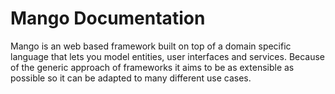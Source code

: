 # Mango Documentation

Mango is an web based framework built on top of a domain specific language that lets you model entities, user interfaces and services. Because of the generic approach of frameworks it aims to be as extensible as possible so it can be adapted to many different use cases.